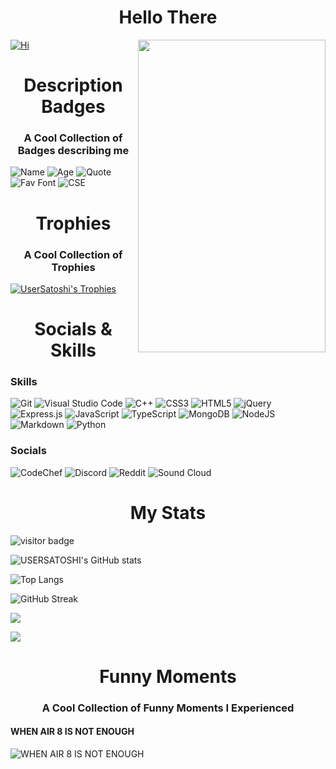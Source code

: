 <h1 align="center" color="#8700ff">Hello There 
</h1>
<img align="right" src="https://cdn.discordapp.com/attachments/734127839544344678/987300131109994506/ezgif.com-gif-maker_4.gif" width=300 height=500>

[![Hi](https://readme-typing-svg.herokuapp.com?font=Cascadia+Code&duration=3000&color=8700FF&background=F8FF0000&vCenter=true&multiline=true&width=500&height=200&lines=-%3E+Hi+I+am+UserSatoshi;-%3E+But+you+can+call+me+Ayaka;-%3E+I+am+19+years+old;-%3E+I+am+a+professional+code+uglifier+;-%3E+And+a+code+breaker;+++++++++++++++++++++;-%3E+Just+Exploring+multiple+things+here)](https://github.com/usersatoshi)

<h1 align="center" color="#8700ff">Description Badges
</h1>
<h3 align="center">A Cool Collection of Badges describing me</h3>

![Name](https://img.shields.io/badge/Name-USERSATOSHI-8700ff.svg)
![Age](https://img.shields.io/badge/Age-19-8700ff.svg)
![Quote](https://img.shields.io/badge/Quote-Welp_idk_what_to_do-8700ff.svg)
![Fav Font](https://img.shields.io/badge/Font-Cascadia_Code-8700ff.svg)
![CSE](https://img.shields.io/badge/Studying-CSE-8700ff.svg)

<h1 align="center" color="#8700ff">Trophies
</h1>
<h3 align="center">A Cool Collection of Trophies</h3>

[![UserSatoshi's Trophies](https://github-profile-trophy.vercel.app/?username=USERSATOSHI)](https://github.com/ryo-ma/github-profile-trophy)

<h1 align="center" color="#8700ff">Socials & Skills
</h1>

### Skills
![Git](https://img.shields.io/badge/git-%23F05033.svg?style=for-the-badge&logo=git&logoColor=white)
![Visual Studio Code](https://img.shields.io/badge/Visual%20Studio%20Code-0078d7.svg?style=for-the-badge&logo=visual-studio-code&logoColor=white)
![C++](https://img.shields.io/badge/c++-%2300599C.svg?style=for-the-badge&logo=c%2B%2B&logoColor=white)
	![CSS3](https://img.shields.io/badge/css3-%231572B6.svg?style=for-the-badge&logo=css3&logoColor=white)
  ![HTML5](https://img.shields.io/badge/html5-%23E34F26.svg?style=for-the-badge&logo=html5&logoColor=white)
  ![jQuery](https://img.shields.io/badge/jquery-%230769AD.svg?style=for-the-badge&logo=jquery&logoColor=white)
  ![Express.js](https://img.shields.io/badge/express.js-%23404d59.svg?style=for-the-badge&logo=express&logoColor=%2361DAF)
  	![JavaScript](https://img.shields.io/badge/javascript-%23323330.svg?style=for-the-badge&logo=javascript&logoColor=%23F7DF1E)
        ![TypeScript](https://img.shields.io/badge/typescript-%23007ACC.svg?style=for-the-badge&logo=typescript&logoColor=white)
        ![MongoDB](https://img.shields.io/badge/MongoDB-%234ea94b.svg?style=for-the-badge&logo=mongodb&logoColor=white)
![NodeJS](https://img.shields.io/badge/node.js-6DA55F?style=for-the-badge&logo=node.js&logoColor=white)
    ![Markdown](https://img.shields.io/badge/markdown-%23000000.svg?style=for-the-badge&logo=markdown&logoColor=white)
    ![Python](https://img.shields.io/badge/python-3670A0?style=for-the-badge&logo=python&logoColor=ffdd54)
    
### Socials
![CodeChef](https://img.shields.io/badge/CodeChef-%23964B00.svg?style=for-the-badge&logo=CodeChef&logoColor=white)
![Discord](https://img.shields.io/badge/Ayayka_8311-%237289DA.svg?style=for-the-badge&logo=discord&logoColor=white)
	![Reddit](https://img.shields.io/badge/Reddit-FF4500?style=for-the-badge&logo=reddit&logoColor=white)
  ![Sound Cloud](https://img.shields.io/badge/sound%20cloud-FF5500?style=for-the-badge&logo=soundcloud&logoColor=white)
  
<h1 align="center" color="#8700ff">My Stats
</h1>

![visitor badge](https://visitor-badge.glitch.me/badge?page_id=jwenjian.visitor-badge)

![USERSATOSHI's GitHub stats](https://github-readme-stats.vercel.app/api?username=usersatoshi&count_private=true&show_icons=true)

![Top Langs](https://github-readme-stats.vercel.app/api/top-langs/?username=USERSATOSHI&langs_count=10&layout=compact)

![GitHub Streak](http://github-readme-streak-stats.herokuapp.com?user=USERSATOSHI&theme=onedark_duo&date_format=j%20M%5B%20Y%5D)

![](https://github-profile-summary-cards.vercel.app/api/cards/profile-details?username=USERSATOSHi&theme=vue)

![](http://github-profile-summary-cards.vercel.app/api/cards/productive-time?username=USERSATOSHI&theme=vue&utcOffset=8)

<h1 align="center" color="#8700ff">Funny Moments
</h1>
<h3 align="center">A Cool Collection of Funny Moments I Experienced</h3>

#### WHEN AIR 8 IS NOT ENOUGH
![WHEN AIR 8 IS NOT ENOUGH](https://readme-typing-svg.herokuapp.com?font=Cascadia+Code&color=8700FF&center=true&vCenter=true&width=600&lines=*Before+class+10+CBSE+Exams*;Dad%3AHe+has+never+got+above+95%25+in+his+whole+life%2C+;so+why+would+he+get+it+now.;++++++++++++++++++++++++++++++++++++++++++;*gets+98.4%25+and+AIR+8*;Me%3A+see!+I+got+above+95%25;Mom%3A+and%3F+your+friend+got+AIR+3+(+99.4%25);Me%3A+But...+;*And+that+day+i+lost+one+friend*;++++++++++++++++++++++++++++++;*because+he+changed+schools*)
